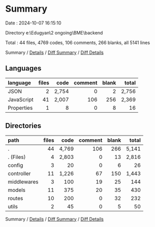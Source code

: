 # Summary

Date : 2024-10-07 16:15:10

Directory e:\\Edugyan\\2 ongoing\\BME\\backend

Total : 44 files,  4769 codes, 106 comments, 266 blanks, all 5141 lines

Summary / [Details](details.md) / [Diff Summary](diff.md) / [Diff Details](diff-details.md)

## Languages
| language | files | code | comment | blank | total |
| :--- | ---: | ---: | ---: | ---: | ---: |
| JSON | 2 | 2,754 | 0 | 2 | 2,756 |
| JavaScript | 41 | 2,007 | 106 | 256 | 2,369 |
| Properties | 1 | 8 | 0 | 8 | 16 |

## Directories
| path | files | code | comment | blank | total |
| :--- | ---: | ---: | ---: | ---: | ---: |
| . | 44 | 4,769 | 106 | 266 | 5,141 |
| . (Files) | 4 | 2,803 | 0 | 13 | 2,816 |
| config | 3 | 20 | 0 | 6 | 26 |
| controller | 11 | 1,226 | 67 | 150 | 1,443 |
| middlewares | 3 | 100 | 19 | 25 | 144 |
| models | 11 | 375 | 20 | 35 | 430 |
| routes | 10 | 200 | 0 | 32 | 232 |
| utils | 2 | 45 | 0 | 5 | 50 |

Summary / [Details](details.md) / [Diff Summary](diff.md) / [Diff Details](diff-details.md)